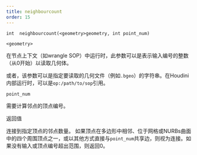 ```yaml
---
title: neighbourcount
order: 15
---
```

`int  neighbourcount(<geometry>geometry, int point_num)`

`<geometry>`

在节点上下文（如wrangle SOP）中运行时，此参数可以是表示输入编号的整数（从0开始）以读取几何体。

或者，该参数可以是指定要读取的几何文件（例如`.bgeo`）的字符串。在Houdini内部运行时，可以是`op:/path/to/sop`引用。

`point_num`

需要计算邻点的顶点编号。

返回值

连接到指定顶点的邻点数量。
如果顶点在多边形中相邻、位于网格或NURBs曲面中的四个周围顶点之一，或以其他方式直接与`point_num`共享边，则视为连接。如果没有输入或顶点编号超出范围，则返回0。

